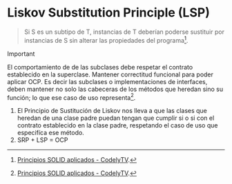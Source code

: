 # Liskov Substitution Principle (LSP)
> Si S es un subtipo de T, instancias de T deberían poderse sustituir por instancias de S sin alterar las propiedades del programa[^1].

> [!IMPORTANT]
> El comportamiento de de las subclases debe respetar el contrato establecido en la superclase. Mantener correctitud funcional para poder aplicar OCP. Es decir las subclases o implementaciones de interfaces, deben mantener no solo las cabeceras de los métodos que heredan sino su función; lo que ese caso de uso representa[^1].

1. El Principio de Sustitución de Liskov nos lleva a que las clases que heredan de una clase padre puedan tengan que cumplir si o si con el contrato establecido en la clase padre, respetando el caso de uso que especifíca ese método.
2. SRP + LSP = OCP 



[^1]: [Principios SOLID aplicados - CodelyTV](https://pro.codely.com/library/principios-solid-aplicados-36875/77070/about/).


